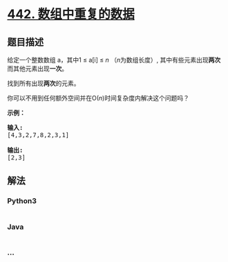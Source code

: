 # [442. 数组中重复的数据](https://leetcode-cn.com/problems/find-all-duplicates-in-an-array)

## 题目描述
<!-- 这里写题目描述 -->
<p>给定一个整数数组 a，其中1 &le; a[i] &le; <em>n</em> （<em>n</em>为数组长度）, 其中有些元素出现<strong>两次</strong>而其他元素出现<strong>一次</strong>。</p>

<p>找到所有出现<strong>两次</strong>的元素。</p>

<p>你可以不用到任何额外空间并在O(<em>n</em>)时间复杂度内解决这个问题吗？</p>

<p><strong>示例：</strong></p>

<pre>
<strong>输入:</strong>
[4,3,2,7,8,2,3,1]

<strong>输出:</strong>
[2,3]
</pre>



## 解法
<!-- 这里可写通用的实现逻辑 -->


### Python3
<!-- 这里可写当前语言的特殊实现逻辑 -->

```python

```

### Java
<!-- 这里可写当前语言的特殊实现逻辑 -->

```java

```

### ...
```

```
